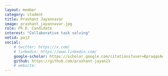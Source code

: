 ```yaml
---
layout: member
category: student
title: Prashant Jayannavar
image: prashant_jayannavar.jpg
role: Ph.D. Candidate
interest: "Collaborative task solving"
netid: paj3
social:
    # twitter: https://x.com/
    # linkedin: https://www.linkedin.com/
    google-scholar: https://scholar.google.com/citations?user=BpraqqsAAAAJ
    github: https://github.com/prashant-jayan21
    # website: 
---
```


